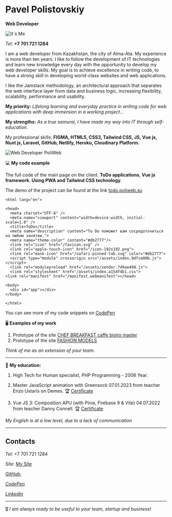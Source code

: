 # Pavel Polistovskiy

**Web Developer**


![It`s Me](https://res.cloudinary.com/poliweb/image/upload/c_fill,g_face,w_350/v1639893378/avatar_my_xrxg6d.webp)

_Tel:_   **+7 701 721 1284** 

I am a web developer from Kazakhstan, the city of Alma-Ata. My experience is more than ten years. I like to follow the development of IT technologies and learn new knowledge every day with the opportunity to develop my web developer skills. My goal is to achieve excellence in writing code, to have a strong skill in developing world-class websites and web applications.

I like the Jamstack methodology, an architectural approach that separates the web interface layer from data and business logic, increasing flexibility, scalability, performance and usability. 

**My priority:** _Lifelong learning and everyday practice in writing code for web applications with deep immersion in a working project..._

**My strengths:** _As a true samurai, I have made my way into IT through self-education._

My professional skills: **FIGMA, HTML5, CSS3, Tailwind CSS, JS, Vue js, Nuxt js, Laravel, GitHub, Netlify, Heroku, Cloudinary Platform.**

![Web Developer PoliWeb](https://media.licdn.com/dms/image/C4E16AQGRKkfyQ33T3w/profile-displaybackgroundimage-shrink_350_1400/0/1589350631858?e=1683158400&v=beta&t=xJbuzT-uAQC5WdX1KgkDsIOhilk27bQwCw0n_gpRHKw)



💻  **My code example** 

The full code of the main page on the client. **ToDo applications**, **Vue js framework. Using PWA and Tailwind CSS  technology**.

The demo of the project can be found at the link [todo.poliweb.su](https://todo.poliweb.su/)

```
<html lang="en">

<head>
  <meta charset="UTF-8" />
  <meta name="viewport" content="width=device-width, initial-scale=1.0" />
  <title>ToDo</title>
  <meta name="description" content="To Do поможет вам сосредоточиться на любом занятии.">
  <meta name="theme-color" content="#db2777"/>
  <link rel="icon" href="/favicon.svg" />
  <link rel="apple-touch-icon" href="/icon-192x192.png">
  <link rel="mask-icon" href="/safari-pinned-tab.svg" color="#db2777">
  <script type="module" crossorigin src="/assets/index.9dfce00b.js"></script>
  <link rel="modulepreload" href="/assets/vendor.749ae498.js">
  <link rel="stylesheet" href="/assets/index.a15df4b1.css">
<link rel="manifest" href="/manifest.webmanifest"></head>

<body>
  <div id="app"></div>
</body>

</html>
```

You can see more of my code snippets on [CodePen](https://codepen.io/poliweb)

🖥️  **Examples of my work**
1. Prototype of the site [CHEF BREAKFAST caffe bistro master](https://chef-breakfast.netlify.app/)
2. Prototype of the site [FASHION MODELS](https://pw-model-agency.netlify.app/)

*Think of me as an extension of your team.*

-------------------------------------------------------------



📖  **My education:**

1. High Tech for Human specialist, PHP Programming - 2008 Year.

2. Master JavaScript animation with Greensock 07.01.2023 from teacher Enzo Ustaris on Demes.  🏆 [Certificate](https://www.udemy.com/certificate/UC-acd51752-6eca-4856-8310-e023582f1440/)

3. Vue JS 3: Composition APU (with Pinia, Firebase 9 & Vite) 04.07.2022 from teacher Danny Connell. 🏆 [Certificate](https://www.udemy.com/certificate/UC-d3e0a10c-eb61-4f91-8a99-5a0a2c6dc4ef/)

_My English is at a low level, due to a lack of communication_

-------------------------------------------------------------



## Contacts

_Tel:_  +7 701 721 1284

_Site:_ [My Site](https://todo.poliweb.su/)

[_GitHub:_ ](https://github.com/poliweb)

[ _CodePen_ ](https://codepen.io/poliweb)

[_Linkedin_ ](https://www.linkedin.com/in/poliweb/)

-------------------------------------------------------------

🎖️ _I am always ready to be useful to your team, startup and business!_